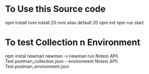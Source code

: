 <H1>To Use this Source code</H1>
npm install
nvm install 20
nvm alias default 20
npm init
npm run start

<h1>To test Collection n Environment</h1>
npm instal newman 
newman -v
newman run Notes\ API\ Test.postman_collection.json --environment Notes\ API\ Test.postman_environment.json
